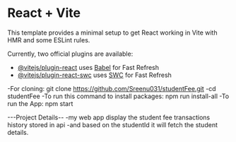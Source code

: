 # React + Vite

This template provides a minimal setup to get React working in Vite with HMR and some ESLint rules.

Currently, two official plugins are available:

- [@vitejs/plugin-react](https://github.com/vitejs/vite-plugin-react/blob/main/packages/plugin-react/README.md) uses [Babel](https://babeljs.io/) for Fast Refresh
- [@vitejs/plugin-react-swc](https://github.com/vitejs/vite-plugin-react-swc) uses [SWC](https://swc.rs/) for Fast Refresh


-For cloning: git clone https://github.com/Sreenu031/studentFee.git
-cd studentFee
-To run this command to install packages: npm run install-all
-To run the App: npm start

---Project Details--
-my web app display the student fee transactions history stored in api
-and based on the studentId it will fetch the student details.

